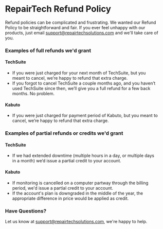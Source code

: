# RepairTech Refund Policy

Refund policies can be complicated and frustrating. We wanted our Refund Policy to be straightforward and fair. If you ever feel unhappy with our products, just email support@repairtechsolutions.com and we'll take care of you.

### Examples of full refunds we'd grant
#### TechSuite
- If you were just charged for your next month of TechSuite, but you meant to cancel, we’re happy to refund that extra charge.
- If you forgot to cancel TechSuite a couple months ago, and you haven’t used TechSuite since then, we’ll give you a full refund for a few back months. No problem.

#### Kabuto
- If you were just charged for payment period of Kabuto, but you meant to cancel, we’re happy to refund that extra charge.

### Examples of partial refunds or credits we'd grant
#### TechSuite
- If we had extended downtime (multiple hours in a day, or multiple days in a month) we’d issue a partial credit to your account.

#### Kabuto
- If monitoring is cancelled on a computer partway through the billing period, we'd issue a partial credit to your account.
- If the account's plan is downgraded in the middle of the year, the appropriate difference in price would be applied as credit. 

### Have Questions?
Let us know at support@repairtechsolutions.com, we're happy to help.
